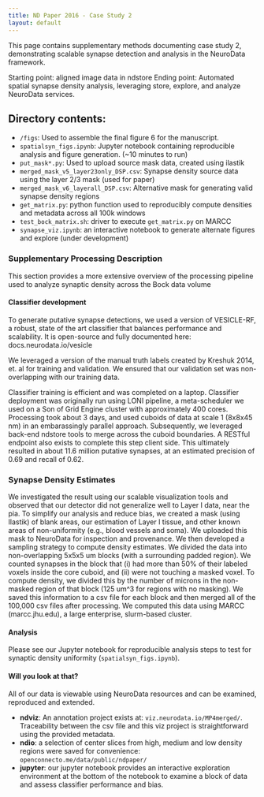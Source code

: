 ```yaml
---
title: ND Paper 2016 - Case Study 2
layout: default
---
```


This page contains supplementary methods documenting case study 2, demonstrating scalable synapse detection and analysis in the NeuroData framework.

Starting point:  aligned image data in ndstore
Ending point:  Automated spatial synapse density analysis, leveraging store, explore, and analyze NeuroData services.

## Directory contents:

- ```/figs```:  Used to assemble the final figure 6 for the manuscript.
- ```spatialsyn_figs.ipynb```:  Jupyter notebook containing reproducible analysis and figure generation.  (~10 minutes to run)
- ```put_mask*.py```:  Used to upload source mask data, created using ilastik
- ```merged_mask_v5_layer23only_DSP.csv```:  Synapse density source data using the layer 2/3 mask (used for paper)
- ```merged_mask_v6_layerall_DSP.csv```:  Alternative mask for generating valid synapse density regions
- ```get_matrix.py```:  python function used to reproducibly compute densities and metadata across all 100k windows
- ```test_bock_matrix.sh```:  driver to execute ```get_matrix.py``` on MARCC
- ```synapse_viz.ipynb```:  an interactive notebook to generate alternate figures and explore (under development)

### Supplementary Processing Description

This section provides a more extensive overview of the processing pipeline used to analyze synaptic density across the Bock data volume

#### Classifier development

To generate putative synapse detections, we used a version of VESICLE-RF, a robust, state of the art classifier that balances performance and scalability.  It is open-source and fully documented here:  docs.neurodata.io/vesicle

We leveraged a version of the manual truth labels created by Kreshuk 2014, et. al for training and validation.  We ensured that our validation set was non-overlapping with our training data.

Classifier training is efficient and was completed on a laptop.  Classifier deployment was originally run using LONI pipeline, a meta-scheduler we used on a Son of Grid Engine cluster with approximately 400 cores.  Processing took about 3 days, and used cuboids of data at scale 1 (8x8x45 nm) in an embarassingly parallel approach.  Subsequently, we leveraged back-end ndstore tools to merge across the cuboid boundaries.  A RESTful endpoint also exists to complete this step client side.  This ultimately resulted in about 11.6 million putative synapses, at an estimated precision of 0.69 and recall of 0.62.

### Synapse Density Estimates


We investigated the result using our scalable visualization tools and observed that our detector did not generalize well to Layer I data, near the pia.  To simplify our analysis and reduce bias, we created a mask (using Ilastik) of blank areas, our estimation of Layer I tissue, and other known areas of non-uniformity (e.g., blood vessels and soma).  We uploaded this mask to NeuroData for inspection and provenance.  We then developed a sampling strategy to compute density estimates.  We divided the data into non-overlapping 5x5x5 um blocks (with a surrounding padded region).  We counted synapses in the block that (i) had more than 50% of their labeled voxels inside the core cuboid, and (ii) were not touching a masked voxel.  To compute density, we divided this by the number of microns in the non-masked region of that block (125 um^3 for regions with no masking).  We saved this information to a csv file for each block and then merged all of the 100,000 csv files after processing.  We computed this data using MARCC (marcc.jhu.edu), a large enterprise, slurm-based cluster.

#### Analysis

Please see our Jupyter notebook for reproducible analysis steps to test for synaptic density uniformity (```spatialsyn_figs.ipynb```).

#### Will you look at that?
All of our data is viewable using NeuroData resources and can be examined, reproduced and extended.

- **ndviz**: An annotation project exists at: ```viz.neurodata.io/MP4merged/```.  Traceability between the csv file and this viz project is straightforward using the provided metadata. 
- **ndio**:  a selection of center slices from high, medium and low density regions were saved for convenience:  ```openconnecto.me/data/public/ndpaper/```
- **jupyter**: our jupyter notebook provides an interactive exploration environment at the bottom of the notebook to examine a block of data and assess classifier performance and bias.
